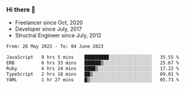 ### Hi there 👋

- Freelancer since Oct, 2020
- Developer since July, 2017
- Structral Engineer since July, 2012

<!--START_SECTION:waka-->

```txt
From: 28 May 2023 - To: 04 June 2023

JavaScript   9 hrs 5 mins    █████████░░░░░░░░░░░░░░░░   35.55 %
ERB          6 hrs 33 mins   ██████▒░░░░░░░░░░░░░░░░░░   25.67 %
Ruby         4 hrs 24 mins   ████▒░░░░░░░░░░░░░░░░░░░░   17.22 %
TypeScript   2 hrs 18 mins   ██▒░░░░░░░░░░░░░░░░░░░░░░   09.01 %
YAML         1 hr 27 mins    █▒░░░░░░░░░░░░░░░░░░░░░░░   05.73 %
```

<!--END_SECTION:waka-->
